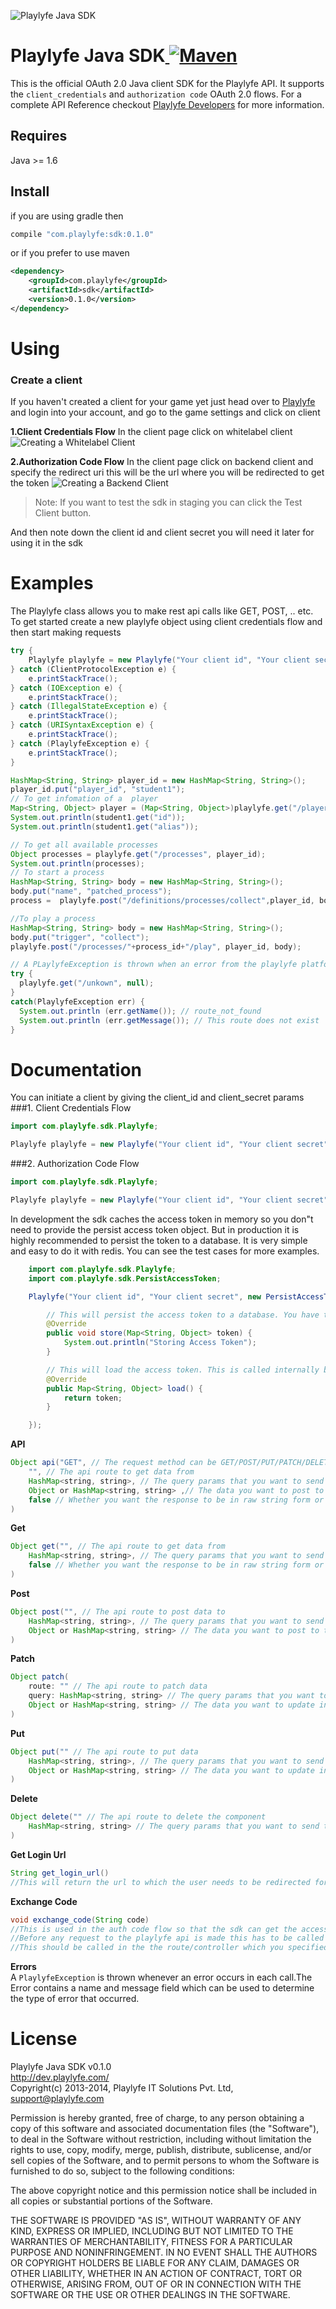 ![Playlyfe Java SDK](./images/pl-java-sdk.png "Playlyfe Java SDK")

Playlyfe Java SDK[ ![Maven](http://img.shields.io/maven-central/v/com.playlyfe/sdk.svg) ](http://search.maven.org/#artifactdetails|com.playlyfe|sdk|0.1.0|jar)
=================
This is the official OAuth 2.0 Java client SDK for the Playlyfe API.
It supports the `client_credentials` and `authorization code` OAuth 2.0 flows.
For a complete API Reference checkout [Playlyfe Developers](https://dev.playlyfe.com/docs/api.html) for more information.

Requires
--------
Java >= 1.6

Install
----------
if you are using gradle then
```java
compile "com.playlyfe:sdk:0.1.0"
```
or if you prefer to use maven
```xml
<dependency>
    <groupId>com.playlyfe</groupId>
    <artifactId>sdk</artifactId>
    <version>0.1.0</version>
</dependency>
```
# Using
### Create a client
  If you haven't created a client for your game yet just head over to [Playlyfe](http://playlyfe.com) and login into your account, and go to the game settings and click on client

  **1.Client Credentials Flow**
    In the client page click on whitelabel client
    ![Creating a Whitelabel Client](./images/client.png "Creating a Whitelabel Client")

  **2.Authorization Code Flow**
    In the client page click on backend client and specify the redirect uri this will be the url where you will be redirected to get the token
    ![Creating a Backend Client](./images/auth.png "Creating a Backend Client")

> Note: If you want to test the sdk in staging you can click the Test Client button.

  And then note down the client id and client secret you will need it later for using it in the sdk

# Examples
The Playlyfe class allows you to make rest api calls like GET, POST, .. etc.  
To get started create a new playlyfe object using client credentials flow and then start making requests
```java
try {
    Playlyfe playlyfe = new Playlyfe("Your client id", "Your client secret", null);
} catch (ClientProtocolException e) {
    e.printStackTrace();
} catch (IOException e) {
    e.printStackTrace();
} catch (IllegalStateException e) {
    e.printStackTrace();
} catch (URISyntaxException e) {
    e.printStackTrace();
} catch (PlaylyfeException e) {
    e.printStackTrace();
}

HashMap<String, String> player_id = new HashMap<String, String>();
player_id.put("player_id", "student1");
// To get infomation of a  player
Map<String, Object> player = (Map<String, Object>)playlyfe.get("/player", player_id);
System.out.println(student1.get("id"));
System.out.println(student1.get("alias"));

// To get all available processes
Object processes = playlyfe.get("/processes", player_id);
System.out.println(processes);
// To start a process
HashMap<String, String> body = new HashMap<String, String>();
body.put("name", "patched_process");
process =  playlyfe.post("/definitions/processes/collect",player_id, body);

//To play a process
HashMap<String, String> body = new HashMap<String, String>();
body.put("trigger", "collect");
playlyfe.post("/processes/"+process_id+"/play", player_id, body);

// A PLaylyfeException is thrown when an error from the playlyfe platform is returned on a request
try {
  playlyfe.get("/unkown", null);
}
catch(PlaylyfeException err) {
  System.out.println (err.getName()); // route_not_found
  System.out.println (err.getMessage()); // This route does not exist
}
```

# Documentation
You can initiate a client by giving the client_id and client_secret params
###1. Client Credentials Flow
```java
import com.playlyfe.sdk.Playlyfe;

Playlyfe playlyfe = new Playlyfe("Your client id", "Your client secret", null)
```
###2. Authorization Code Flow
```java
import com.playlyfe.sdk.Playlyfe;

Playlyfe playlyfe = new Playlyfe("Your client id", "Your client secret", "Your redirect URI", null)
```
In development the sdk caches the access token in memory so you don"t need to provide the persist access token object. But in production it is highly recommended to persist the token to a database. It is very simple and easy to do it with redis. You can see the test cases for more examples.
```java
    import com.playlyfe.sdk.Playlyfe;
    import com.playlyfe.sdk.PersistAccessToken;

    Playlyfe("Your client id", "Your client secret", new PersistAccessToken(){

        // This will persist the access token to a database. You have to persist the token to a database if you want the access token to remain the same in every request
        @Override
        public void store(Map<String, Object> token) {
            System.out.println("Storing Access Token");
        }

        // This will load the access token. This is called internally by the sdk on every request so that the access token can be persisted between requests
        @Override
        public Map<String, Object> load() {
            return token;
        }

    });
```

**API**
```java
Object api("GET", // The request method can be GET/POST/PUT/PATCH/DELETE
    "", // The api route to get data from
    HashMap<string, string>, // The query params that you want to send to the route
    Object or HashMap<string, string> ,// The data you want to post to the api
    false // Whether you want the response to be in raw string form or json
)
```

**Get**
```java
Object get("", // The api route to get data from
    HashMap<string, string>, // The query params that you want to send to the
    false // Whether you want the response to be in raw string form or json
)
```
**Post**
```java
Object post("", // The api route to post data to
    HashMap<string, string>, // The query params that you want to send to the route
    Object or HashMap<string, string> // The data you want to post to the api this will be automagically converted to json
)
```
**Patch**
```java
Object patch(
    route: "" // The api route to patch data
    query: HashMap<string, string> // The query params that you want to send to the route
    Object or HashMap<string, string> // The data you want to update in the api this will be automagically converted to json
)
```
**Put**
```java
Object put("" // The api route to put data
    HashMap<string, string>, // The query params that you want to send to the route
    Object or HashMap<string, string> // The data you want to update in the api this will be automagically converted to json
)
```
**Delete**
```java
Object delete("" // The api route to delete the component
    HashMap<string, string> // The query params that you want to send to the route
)
```
**Get Login Url**
```java
String get_login_url()
//This will return the url to which the user needs to be redirected for the user to login.
```

**Exchange Code**
```java
void exchange_code(String code)
//This is used in the auth code flow so that the sdk can get the access token.
//Before any request to the playlyfe api is made this has to be called atleast once.
//This should be called in the the route/controller which you specified in your redirect_uri
```

**Errors**  
A ```PlaylyfeException``` is thrown whenever an error occurs in each call.The Error contains a name and message field which can be used to determine the type of error that occurred.

License
=======
Playlyfe Java SDK v0.1.0  
http://dev.playlyfe.com/  
Copyright(c) 2013-2014, Playlyfe IT Solutions Pvt. Ltd, support@playlyfe.com

Permission is hereby granted, free of charge, to any person obtaining a copy
of this software and associated documentation files (the "Software"), to deal
in the Software without restriction, including without limitation the rights
to use, copy, modify, merge, publish, distribute, sublicense, and/or sell
copies of the Software, and to permit persons to whom the Software is
furnished to do so, subject to the following conditions:

The above copyright notice and this permission notice shall be included in
all copies or substantial portions of the Software.

THE SOFTWARE IS PROVIDED "AS IS", WITHOUT WARRANTY OF ANY KIND, EXPRESS OR
IMPLIED, INCLUDING BUT NOT LIMITED TO THE WARRANTIES OF MERCHANTABILITY,
FITNESS FOR A PARTICULAR PURPOSE AND NONINFRINGEMENT. IN NO EVENT SHALL THE
AUTHORS OR COPYRIGHT HOLDERS BE LIABLE FOR ANY CLAIM, DAMAGES OR OTHER
LIABILITY, WHETHER IN AN ACTION OF CONTRACT, TORT OR OTHERWISE, ARISING FROM,
OUT OF OR IN CONNECTION WITH THE SOFTWARE OR THE USE OR OTHER DEALINGS IN
THE SOFTWARE.

